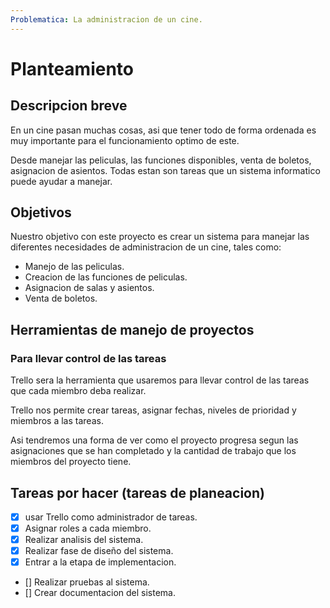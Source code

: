 ```yaml
---
Problematica: La administracion de un cine.
---
```


# Planteamiento

## Descripcion breve

En un cine pasan muchas cosas, asi que tener todo de forma ordenada es muy importante para el funcionamiento optimo de este.

Desde manejar las peliculas, las funciones disponibles, venta de boletos, asignacion de asientos. Todas estan son tareas que un sistema informatico puede ayudar a manejar.

## Objetivos

Nuestro objetivo con este proyecto es crear un sistema para manejar las diferentes necesidades de administracion de un cine, tales como:

- Manejo de las peliculas.
- Creacion de las funciones de peliculas.
- Asignacion de salas y asientos.
- Venta de boletos.

## Herramientas de manejo de proyectos

### Para llevar control de las tareas

Trello sera la herramienta que usaremos para llevar control de las tareas que cada miembro deba realizar.

Trello nos permite crear tareas, asignar fechas, niveles de prioridad y miembros a las tareas.

Asi tendremos una forma de ver como el proyecto progresa segun las asignaciones que se han completado y la cantidad de trabajo que los miembros del proyecto tiene.

## Tareas por hacer (tareas de planeacion)

- [x] usar Trello como administrador de tareas.
- [x] Asignar roles a cada miembro.
- [x] Realizar analisis del sistema.
- [x] Realizar fase de diseño del sistema.
- [x] Entrar a la etapa de implementacion.
- [] Realizar pruebas al sistema.
- [] Crear documentacion del sistema.